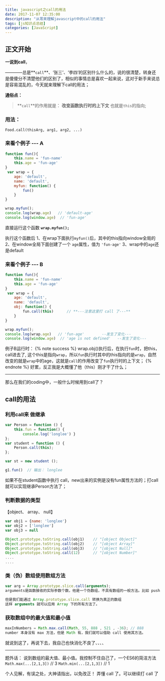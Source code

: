 ```yaml
---
title: javascript之call的用法
date: 2017-11-07 12:35:00
description: "从零来理解javascript中的call的用法"
tags: [js知识点总结]
categories: [JavaScript]
---
```

## 正文开始
**一说到call**，

————总是**`call`**、‘张三’、‘李四’的区别什么什么的，说的很清楚，转身还是傻傻分不清楚他们的区别了，相似的事情总是喜欢一起来说，这对于新手来说总是容易混乱的，今天就来理解下call的用法；

**通俗点：**
> **`call`**的作用就是： **改变函数执行时的上下文** 也就是`this`的指向;
### 用法：
    Food.call(thisArg, arg1, arg2, ...)

### 来看个例子 --- A


```js
function fun(){
	this.name = 'fun-name'
	this.age = 'fun-age'
}
 var wrap = {
 	age: 'default',
 	name: 'default',
 	myfun: function() {
 		fun()
 	}
}

wrap.myfun();
console.log(wrap.age)   // 'default-age'
console.log(window.age)  // 'fun-age'
```
直接运行这个函数 **`wrap.myfun(); `**
> 
执行这个函数后
1、在wrap下面执行`myfun()`后，其中的this指向window全局的
2、在window全局下面创建了一个 `age`属性，值为 `'fun-age'`
3、wrap中的`age`还是default


### 来看个例子 --- B
```js
function fun(){
	this.name = 'fun-name'
	this.age = 'fun-age'
}
 var wrap = {
 	age: 'default',
 	name: 'default',
 	obj: function() {
 		fun.call(this)      // **---注意这里打 call 了---**
 	}
}

wrap.myfun();
console.log(wrap.age)   // 'fun-age'        --发生了变化---
console.log(window.age)  // 'age is not defined'   --发生了变化---
```
例子B运行时：
{% note success %}
wrap.obj()执行后，在执行`fun`时，把this， call进去了, 这个this是指向`wrap`，所以`fun`执行时其中的this指向的是`wrap`，自然改变的就是`wrap`中的age，这就是`call`的作用改变了`fun`执行时的上下文；
 {% endnote %}
好累，反正我是大概懂了他（this）刚才干了什么；
***
那么在我们的coding中，一般什么时候用到call了？
## call的用法
### 利用call来 做继承
```js
var Person = function () {
    this.fun = function() { 
        console.log('longlee') }
};
var student = function () {
    Person.call(this);
};

var st = new student ();

g1.fun()  // 输出： longlee
```
如果不在student函数中执行 call，new出来的实例是没有fun属性方法的；打call就可以实现继承Person方法了；
### 判断数据的类型 
【object、 array、 null】
```js
var obj1 = {name: 'longlee'}
var obj2 = ['longlee']
var obj3 = null

Object.prototype.toString.call(obj1)    // "[object Object]"
Object.prototype.toString.call(obj2)    // "[object Array]"
Object.prototype.toString.call(obj3)    // "[object Null]"
Object.prototype.toString.call(12)      // "[object Number]"
....
....
 ```
 ### 类（伪）数组使用数组方法
```js
var arg = Array.prototype.slice.call(arguments);
arguments是函数接收的实际参数个数，他是一个伪数组，不具有数组的一般方法。比如 push、pop...,

但是我们能通过 Array.prototype.slice.call 转换为真正的数组
这样 arguments 就可以应用 Array 下的所有方法了。
```
### 获取数组中的最大值和最小值
```js
maxInNumbers = Math.max.call(Math, 55, 888 , 521 , -36); // 888
number 本身没有 max 方法，但是 Math 有，我们就可以借助 call 使用其方法。

```

就说到这了，再说下去，我自己也快消化不良了、、、、


***
题外话：
说到数组的最大值、最小值。我控制不住自己了，一个ES6的简洁方法
`Math.max(...[2,1,3])`  // 3
`Math.min(...[2,1,3])`  // 1

个人见解，有误之处，大神请指出，以免改正！
弄懂 call 了。可以继续打 call 了